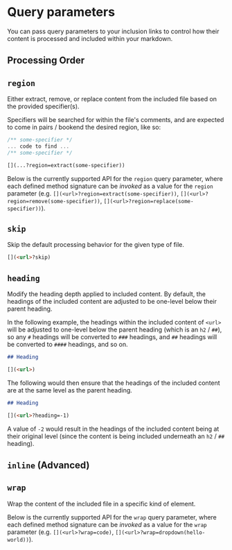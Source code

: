 # Query parameters

You can pass query parameters to your inclusion links to control how their content is processed and included within your markdown.

## Processing Order

[](../src/include.ts?&region=extract(query))

## `region`

Either extract, remove, or replace content from the included file based on the provided specifier(s).

Specifiers will be searched for within the file's comments, and are expected to come in pairs / bookend the desired region, like so:

```ts
/** some-specifier */
... code to find ...
/** some-specifier */
```

```md
[](...?region=extract(some-specifier))
```

Below is the currently supported API for the `region` query parameter, where each defined method signature can be _invoked_ as a value for the `region` parameter (e.g. `[](<url>?region=extract(some-specifier))`, `[](<url>?region=remove(some-specifier))`, `[](<url>?region=replace(some-specifier))`).

[](./api-note.md?wrap=quote)

[](../src/region.ts?region=extract(definition))

## `skip`

Skip the default processing behavior for the given type of file. 

[](../src/include.ts?wrap=dropdown(See-default-processing-behavior.)&region=extract(Default-Behavior),replace(...))

```md
[](<url>?skip)
```

## `heading` 

Modify the heading depth applied to included content. By default, the headings of the included content are adjusted to be one-level below their parent heading.

In the following example, the headings within the included content of `<url>` will be adjusted to one-level below the parent heading (which is an `h2` / `##`), so any `#` headings will be converted to `###` headings, and `##` headings will be converted to `####` headings, and so on.

```md
## Heading

[](<url>)
```

The following would then ensure that the headings of the included content are at the same level as the parent heading.

```md
## Heading

[](<url>?heading=-1)
```

A value of `-2` would result in the headings of the included content being at their original level (since the content is being included underneath an `h2` / `##` heading).

## `inline` (Advanced)

## `wrap`

Wrap the content of the included file in a specific kind of element.

Below is the currently supported API for the `wrap` query parameter, where each defined method signature can be _invoked_ as a value for the `wrap` parameter (e.g. `[](<url>?wrap=code)`, `[](<url>?wrap=dropdown(hello-world))`).

[](./api-note.md?wrap=quote)

[](../src/wrap.ts?region=extract(definition))
